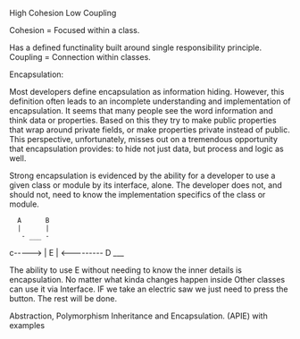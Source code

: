 High Cohesion
Low Coupling

Cohesion = Focused within a class.

Has a defined functinality built around single responsibility principle.
Coupling = Connection within classes.

Encapsulation:

Most developers define encapsulation as information hiding. However, this definition often leads to an incomplete understanding and implementation of encapsulation. It seems that many people see the word information and think data or properties. Based on this they try to make public properties that wrap around private fields, or make properties private instead of public. This perspective, unfortunately, misses out on a tremendous opportunity that encapsulation provides: to hide not just data, but process and logic as well.

Strong encapsulation is evidenced by the ability for a developer to use a given class or module by its interface, alone. The developer does not, and should not, need to know the implementation specifics of the class or module.


      A      B
      |      |
       - ___ -  
c-----> | E | <---------  D
         ___

The ability to use E without needing to know the inner details is encapsulation. No matter what kinda changes happen inside  Other classes can use it via Interface. IF we take an electric saw we just need to press the button. The rest will be done.


Abstraction, Polymorphism Inheritance and Encapsulation. (APIE) with examples





